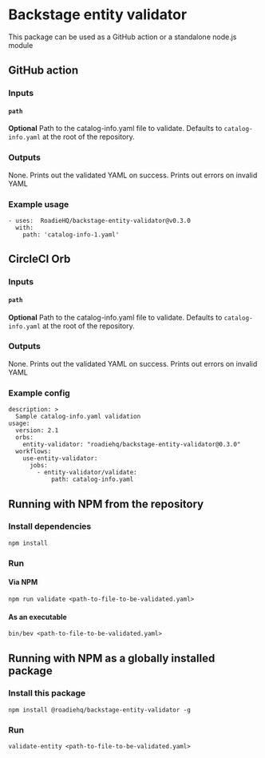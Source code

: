 # Backstage entity validator

This package can be used as a GitHub action or a standalone node.js module

## GitHub action

### Inputs

#### `path`

**Optional** Path to the catalog-info.yaml file to validate. Defaults to `catalog-info.yaml` at the root of the repository.

### Outputs

None. Prints out the validated YAML on success. Prints out errors on invalid YAML

### Example usage
```
- uses:  RoadieHQ/backstage-entity-validator@v0.3.0
  with:
    path: 'catalog-info-1.yaml'
```


## CircleCI Orb

### Inputs

#### `path`

**Optional** Path to the catalog-info.yaml file to validate. Defaults to `catalog-info.yaml` at the root of the repository.

### Outputs

None. Prints out the validated YAML on success. Prints out errors on invalid YAML

### Example config
```
description: >
  Sample catalog-info.yaml validation
usage:
  version: 2.1
  orbs:
    entity-validator: "roadiehq/backstage-entity-validator@0.3.0"
  workflows:
    use-entity-validator:
      jobs:
        - entity-validator/validate:
            path: catalog-info.yaml
```


## Running with NPM from the repository

### Install dependencies

`npm install`

### Run

#### Via NPM

`npm run validate <path-to-file-to-be-validated.yaml>`


#### As an executable

`bin/bev <path-to-file-to-be-validated.yaml>`

## Running with NPM as a globally installed package

### Install this package

`npm install @roadiehq/backstage-entity-validator -g`

### Run

`validate-entity <path-to-file-to-be-validated.yaml>`
